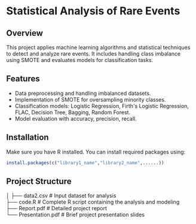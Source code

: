 # Statistical Analysis of Rare Events

## Overview  
This project applies machine learning algorithms and statistical techniques to detect and analyze rare events. It includes handling class imbalance using SMOTE and evaluates models for classification tasks.

## Features  
- Data preprocessing and handling imbalanced datasets.  
- Implementation of SMOTE for oversampling minority classes.  
- Classification models: Logistic Regression, Firth's Logistic Regression, FLAC, Decision Tree, Bagging, Random Forest. 
- Model evaluation with accuracy, precision, recall.

## Installation  

Make sure you have R installed. You can install required packages using:

```r
install.packages(c("library1_name","library2_name",......))
```

## Project Structure

│
├── data2.csv           # Input dataset for analysis  
├── code.R              # Complete R script containing the analysis and modeling  
├── Report.pdf          # Detailed project report  
└── Presentation.pdf    # Brief project presentation slides 
